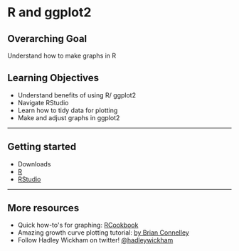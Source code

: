 
# R and ggplot2 
## Overarching Goal  
Understand how to make graphs in R 

## Learning Objectives
* Understand benefits of using R/ ggplot2
* Navigate RStudio
* Learn how to tidy data for plotting
* Make and adjust graphs in ggplot2

---
## Getting started
* Downloads
* [R](https://www.r-project.org/)
* [RStudio](https://www.rstudio.com/products/rstudio/)
---

## More resources
* Quick how-to's for graphing: [RCookbook](http://www.cookbook-r.com/Graphs/)
* Amazing growth curve plotting tutorial: [by Brian Connelley](http://bconnelly.net/2014/04/analyzing-microbial-growth-with-r/)
* Follow Hadley Wickham on twitter! [@hadleywickham](https://twitter.com/hadleywickham)
